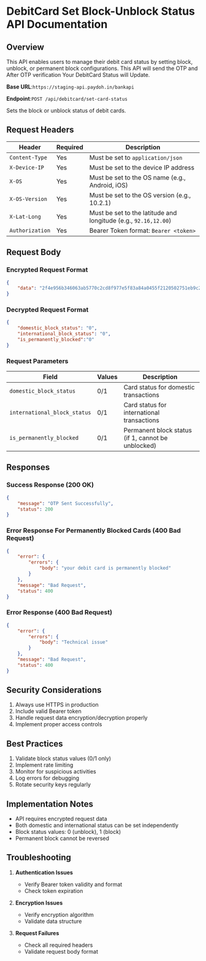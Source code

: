 # DebitCard Set Block-Unblock Status API Documentation

## Overview

This API enables users to manage their debit card status by setting block, unblock, or permanent block configurations. This API will send the OTP and After OTP verification Your DebitCard Status will Update.

**Base URL**:`https://staging-api.paydoh.in/bankapi`

**Endpoint**:`POST /api/debitcard/set-card-status`

Sets the block or unblock status of debit cards.

## Request Headers

| Header          | Required | Description                                                      |
|-----------------|----------|------------------------------------------------------------------|
| `Content-Type`  | Yes      | Must be set to `application/json`                                |
| `X-Device-IP`   | Yes      | Must be set to the device IP address                            |
| `X-OS`          | Yes      | Must be set to the OS name (e.g., Android, iOS)                 |
| `X-OS-Version`  | Yes      | Must be set to the OS version (e.g., 10.2.1)                    |
| `X-Lat-Long`    | Yes      | Must be set to the latitude and longitude (e.g., `92.16,12.00`) |
| `Authorization` | Yes      | Bearer Token format: `Bearer <token>`                            |

## Request Body

### Encrypted Request Format
```json
{
    "data": "2f4e956b346063ab5770c2cd8f977e5f83a84a0455f2120502751eb9c2e24019a87b71dac17c6db16c93956ba352cf1fe9a201c1debb70528c617fd066d166e5b443e3a7c1f6eba6a014d87fe6720292ef4308ee0f8c0024f8f3d59cea3588e3a076d559e2374baae0a0df57962b225cd71ece4f992ab1"
}
```

### Decrypted Request Format
```json
{
    "domestic_block_status": "0",
    "international_block_status": "0",
    "is_permanently_blocked":"0"
}
```

### Request Parameters

| Field | Values | Description |
|-------|--------|-------------|
| `domestic_block_status` | 0/1 | Card status for domestic transactions |
| `international_block_status` | 0/1 | Card status for international transactions |
| `is_permanently_blocked` | 0/1 | Permanent block status (if 1, cannot be unblocked) |

## Responses

### Success Response (200 OK)
```json
{
    "message": "OTP Sent Successfully",
    "status": 200
}
```

### Error Response For Permanently Blocked Cards (400 Bad Request)
```json
{
    "error": {
        "errors": {
            "body": "your debit card is permanently blocked"
        }
    },
    "message": "Bad Request",
    "status": 400
}
```

### Error Response (400 Bad Request)
```json
{
    "error": {
        "errors": {
            "body": "Technical issue"
        }
    },
    "message": "Bad Request",
    "status": 400
}
```

## Security Considerations

1. Always use HTTPS in production
2. Include valid Bearer token
3. Handle request data encryption/decryption properly
4. Implement proper access controls

## Best Practices

1. Validate block status values (0/1 only)
2. Implement rate limiting
3. Monitor for suspicious activities
4. Log errors for debugging
5. Rotate security keys regularly

## Implementation Notes

- API requires encrypted request data
- Both domestic and international status can be set independently
- Block status values: 0 (unblock), 1 (block)
- Permanent block cannot be reversed

## Troubleshooting

1. **Authentication Issues**
   - Verify Bearer token validity and format
   - Check token expiration

2. **Encryption Issues**
   - Verify encryption algorithm
   - Validate data structure

3. **Request Failures**
   - Check all required headers
   - Validate request body format
